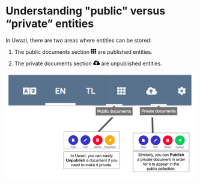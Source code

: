 # Understanding "public" versus “private” entities

In Uwazi, there are two areas where entities can be stored:

1. The public documents section ![library icon](images/image_0.png) are published entities.

2. The private documents section ![uploads icon](images/image_27.png) are unpublished entities.

![image alt text](images/image_28.png)

